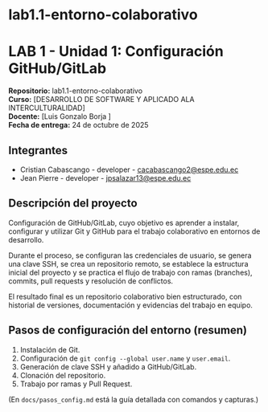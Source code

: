 # lab1.1-entorno-colaborativo 
# LAB 1 - Unidad 1: Configuración GitHub/GitLab
**Repositorio:** lab1.1-entorno-colaborativo  
**Curso:** [DESARROLLO DE SOFTWARE Y APLICADO ALA INTERCULTURALIDAD]  
**Docente:** [Luis Gonzalo Borja ]  
**Fecha de entrega:** 24 de octubre de 2025

## Integrantes
- Cristian Cabascango - developer - cacabascango2@espe.edu.ec
- Jean Pierre  - developer - jpsalazar13@espe.edu.ec

## Descripción del proyecto
Configuración de GitHub/GitLab, cuyo objetivo es aprender a instalar, configurar y utilizar Git y GitHub para el trabajo colaborativo en entornos de desarrollo.

Durante el proceso, se configuran las credenciales de usuario, se genera una clave SSH, se crea un repositorio remoto, se establece la estructura inicial del proyecto y se practica el flujo de trabajo con ramas (branches), commits, pull requests y resolución de conflictos.

El resultado final es un repositorio colaborativo bien estructurado, con historial de versiones, documentación y evidencias del trabajo en equipo.

## Pasos de configuración del entorno (resumen)
1. Instalación de Git.
2. Configuración de `git config --global user.name` y `user.email`.
3. Generación de clave SSH y añadido a GitHub/GitLab.
4. Clonación del repositorio.
5. Trabajo por ramas y Pull Request.

(En `docs/pasos_config.md` está la guía detallada con comandos y capturas.)

